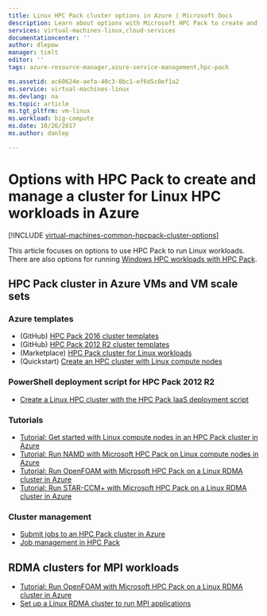 ```yaml
---
title: Linux HPC Pack cluster options in Azure | Microsoft Docs
description: Learn about options with Microsoft HPC Pack to create and manage a Linux high performance computing (HPC) cluster in the Azure cloud
services: virtual-machines-linux,cloud-services
documentationcenter: ''
author: dlepow
manager: timlt
editor: ''
tags: azure-resource-manager,azure-service-management,hpc-pack

ms.assetid: ac60624e-aefa-40c3-8bc1-ef6d5c0ef1a2
ms.service: virtual-machines-linux
ms.devlang: na
ms.topic: article
ms.tgt_pltfrm: vm-linux
ms.workload: big-compute
ms.date: 10/26/2017
ms.author: danlep

---
```

# Options with HPC Pack to create and manage a cluster for Linux HPC workloads in Azure
[!INCLUDE [virtual-machines-common-hpcpack-cluster-options](../../../includes/virtual-machines-common-hpcpack-cluster-options.md)]

This article focuses on options to use HPC Pack to run Linux workloads. There are also options for running [Windows HPC workloads with HPC Pack](../windows/hpcpack-cluster-options.md?toc=%2fazure%2fvirtual-machines%2fwindows%2ftoc.json).

## HPC Pack cluster in Azure VMs and VM scale sets
### Azure templates
* (GitHub) [HPC Pack 2016 cluster templates](https://github.com/MsHpcPack/HPCPack2016)
* (GitHub) [HPC Pack 2012 R2 cluster templates](https://github.com/MsHpcPack/HPCPack2012R2)
* (Marketplace) [HPC Pack cluster for Linux workloads](https://azure.microsoft.com/marketplace/partners/microsofthpc/newclusterlinuxcn/)
* (Quickstart) [Create an HPC cluster with Linux compute nodes](https://github.com/Azure/azure-quickstart-templates/tree/master/create-hpc-cluster-linux-cn)

### PowerShell deployment script for HPC Pack 2012 R2
* [Create a Linux HPC cluster with the HPC Pack IaaS deployment script](../windows/classic/hpcpack-cluster-powershell-script.md?toc=%2fazure%2fvirtual-machines%2flinux%2fclassic%2ftoc.json)

### Tutorials
* [Tutorial: Get started with Linux compute nodes in an HPC Pack cluster in Azure](classic/hpcpack-cluster.md?toc=%2fazure%2fvirtual-machines%2flinux%2fclassic%2ftoc.json)
* [Tutorial: Run NAMD with Microsoft HPC Pack on Linux compute nodes in Azure](classic/hpcpack-cluster-namd.md?toc=%2fazure%2fvirtual-machines%2flinux%2fclassic%2ftoc.json)
* [Tutorial: Run OpenFOAM with Microsoft HPC Pack on a Linux RDMA cluster in Azure](classic/hpcpack-cluster-openfoam.md?toc=%2fazure%2fvirtual-machines%2flinux%2fclassic%2ftoc.json)
* [Tutorial: Run STAR-CCM+ with Microsoft HPC Pack on a Linux RDMA cluster in Azure](classic/hpcpack-cluster-starccm.md?toc=%2fazure%2fvirtual-machines%2flinux%2fclassic%2ftoc.json)

### Cluster management
* [Submit jobs to an HPC Pack cluster in Azure](../windows/hpcpack-cluster-submit-jobs.md?toc=%2fazure%2fvirtual-machines%2fwindows%2ftoc.json)
* [Job management in HPC Pack](https://technet.microsoft.com/library/jj899585.aspx)

## RDMA clusters for MPI workloads
* [Tutorial: Run OpenFOAM with Microsoft HPC Pack on a Linux RDMA cluster in Azure](classic/hpcpack-cluster-openfoam.md?toc=%2fazure%2fvirtual-machines%2flinux%2fclassic%2ftoc.json)
* [Set up a Linux RDMA cluster to run MPI applications](classic/rdma-cluster.md?toc=%2fazure%2fvirtual-machines%2flinux%2fclassic%2ftoc.json)

